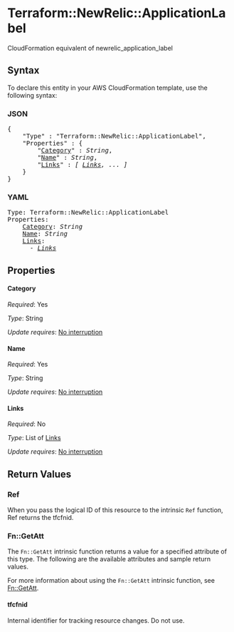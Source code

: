 # Terraform::NewRelic::ApplicationLabel

CloudFormation equivalent of newrelic_application_label

## Syntax

To declare this entity in your AWS CloudFormation template, use the following syntax:

### JSON

<pre>
{
    "Type" : "Terraform::NewRelic::ApplicationLabel",
    "Properties" : {
        "<a href="#category" title="Category">Category</a>" : <i>String</i>,
        "<a href="#name" title="Name">Name</a>" : <i>String</i>,
        "<a href="#links" title="Links">Links</a>" : <i>[ <a href="links.md">Links</a>, ... ]</i>
    }
}
</pre>

### YAML

<pre>
Type: Terraform::NewRelic::ApplicationLabel
Properties:
    <a href="#category" title="Category">Category</a>: <i>String</i>
    <a href="#name" title="Name">Name</a>: <i>String</i>
    <a href="#links" title="Links">Links</a>: <i>
      - <a href="links.md">Links</a></i>
</pre>

## Properties

#### Category

_Required_: Yes

_Type_: String

_Update requires_: [No interruption](https://docs.aws.amazon.com/AWSCloudFormation/latest/UserGuide/using-cfn-updating-stacks-update-behaviors.html#update-no-interrupt)

#### Name

_Required_: Yes

_Type_: String

_Update requires_: [No interruption](https://docs.aws.amazon.com/AWSCloudFormation/latest/UserGuide/using-cfn-updating-stacks-update-behaviors.html#update-no-interrupt)

#### Links

_Required_: No

_Type_: List of <a href="links.md">Links</a>

_Update requires_: [No interruption](https://docs.aws.amazon.com/AWSCloudFormation/latest/UserGuide/using-cfn-updating-stacks-update-behaviors.html#update-no-interrupt)

## Return Values

### Ref

When you pass the logical ID of this resource to the intrinsic `Ref` function, Ref returns the tfcfnid.

### Fn::GetAtt

The `Fn::GetAtt` intrinsic function returns a value for a specified attribute of this type. The following are the available attributes and sample return values.

For more information about using the `Fn::GetAtt` intrinsic function, see [Fn::GetAtt](https://docs.aws.amazon.com/AWSCloudFormation/latest/UserGuide/intrinsic-function-reference-getatt.html).

#### tfcfnid

Internal identifier for tracking resource changes. Do not use.

